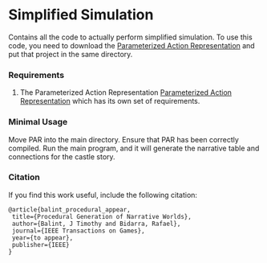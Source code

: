 # Simplified Simulation
 Contains all the code to actually perform simplified simulation. To use this code, you need to download the [Parameterized Action Representation](https://github.com/GAIA-GMU/PAR) and put that project in the same directory. 
 
### Requirements
 1. The Parameterized Action Representation [Parameterized Action Representation](https://github.com/GAIA-GMU/PAR) which has its own set of requirements.
 
### Minimal Usage
Move PAR into the main directory. Ensure that PAR has been correctly compiled. Run the main program, and it will generate the narrative table and connections for the castle story.
 
### Citation
 If you find this work useful, include the following citation:
 
 ```
 @article{balint_procedural_appear,
  title={Procedural Generation of Narrative Worlds},
  author={Balint, J Timothy and Bidarra, Rafael},
  journal={IEEE Transactions on Games},
  year={to appear},
  publisher={IEEE}
}
 ```

